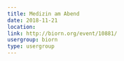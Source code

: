 ```yaml
---
title: Medizin am Abend
date: 2018-11-21
location: 
link: http://biorn.org/event/10881/
usergroup: biorn
type: usergroup
---
```

